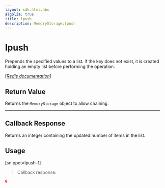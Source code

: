 ```yaml
---
layout: sdk.html.hbs
algolia: true
title: lpush
description: MemoryStorage:lpush
---
```


  

# lpush
Prepends the specified values to a list. If the key does not exist, it is created holding an empty list before performing the operation.

[[_Redis documentation_]](https://redis.io/commands/lpush)


## Return Value

Returns the `MemoryStorage` object to allow chaining.

---

## Callback Response

Returns an integer containing the updated number of items in the list.

## Usage

[snippet=lpush-1]
> Callback response:

```json
6
```